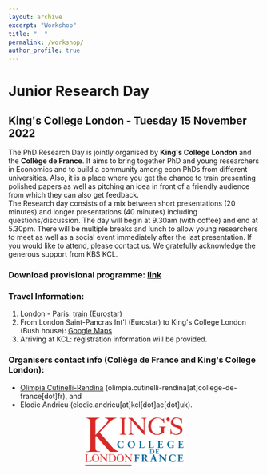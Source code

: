 ```yaml
---
layout: archive
excerpt: "Workshop"
title: "  "
permalink: /workshop/
author_profile: true
---
```


# Junior Research Day

## King's College London - Tuesday 15 November 2022

The PhD Research Day is jointly organised by **King's College London** and the **Collège de France**. It aims to bring together PhD and young researchers in Economics and to build a community among econ PhDs from different universities. Also, it is a place where you get the chance to train presenting polished papers as well as pitching an idea in front of a friendly audience from which they can also get feedback.  
The Research day consists of a mix between short presentations (20 minutes) and longer presentations (40 minutes) including questions/discussion. The day will begin at 9.30am (with coffee) and end at 5.30pm. There will be multiple breaks and lunch to allow young researchers to meet as well as a social event immediately after the last presentation. If you would like to attend, please contact us. We gratefully acknowledge the generous support from KBS KCL.

### Download provisional programme: [link](http://elodieandrieu.github.io/files/Schedule_for_Economics_PhD_Research_Day.pdf)


### Travel Information:
1. London - Paris: [train (Eurostar)](https://www.eurostar.com/fr-fr) 
2. From London Saint-Pancras Int'l (Eurostar) to King's College London (Bush house): [Google Maps](https://www.google.com/maps/dir/Bush+House,+Aldwych,+London,+UK/King's+Cross+St.+Pancras,+Euston+Rd,+London+N1+9AL,+United+Kingdom/@51.5184507,-0.1257624,14.09z/data=!4m14!4m13!1m5!1m1!1s0x487604b57c3fffff:0x7cf28e36d5dddd5d!2m2!1d-0.1173517!2d51.5130562!1m5!1m1!1s0x48761b3bf94081c7:0x7c612b5a92c7a2d0!2m2!1d-0.123169!2d51.530663!3e3) 
3. Arriving at KCL: registration information will be provided.  

### Organisers contact info (Collège de France and King's College London):
* [Olimpia Cutinelli-Rendina](https://sites.google.com/view/ocutinelli-rendina/accueil) (olimpia.cutinelli-rendina[at]college-de-france[dot]fr), and 
* Elodie Andrieu (elodie.andrieu[at]kcl[dot]ac[dot]uk).   

<p align="center" width="80%">
    <img width="40%" src="/images/kings-college-london2.png">
</p>
